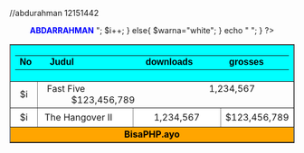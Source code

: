 //abdurahman 12151442
<html>
<head></head>
<title>Table</title>
<body>
<tr>
<b><font color="blue"><center/>ABDARRAHMAN</font></b></td></tr>
<tr>

<table border='1' cellpadding="0" cellspacing="0" style='colappse:0;' align='center' width='605   height="400"    '>
<tr>
    <td height="34" colspan="4" bgcolor="aqua">
<center>
      	<font face="Arial">
<font color="blue" colspan=3></div>
          </font>		
</font>
    	</center>	
	<center>
	<font face="Arial">
<font color="blue">
	<div align="center"></div>
        	</font></font>
	<table width="602" border="0" align="left" cellpadding="0" cellspacing="0">
        	<tr>
          <td width="51">
<font face="Arial">
<font color="black"><b>No</b></font></font></td>
          <td width="249">
<font face="Arial">
<font color="black"><b>Judul</b></font></font></td>
          <td width="173"><font face="Arial">
<font color="black"><b>downloads</b></font></font></td>
          <td width="129"><font face="Arial">
<font color="black"><b>grosses</b></font></font></td>
        </tr>
      </table>
    </center>
  	</td>
  </tr>
<?php
	for ($i=1; $i<=5; $i++)
	{
	if ($i%2==1)
		{
		$warna="silver";
		echo"
		<tr bgcolor='$warna'>
		<td height=34><center>$i</td>
		<td height=34 colspan=3>&nbsp
		Fast Five  
		&nbsp &nbsp &nbsp &nbsp &nbsp &nbsp 
		&nbsp &nbsp &nbsp &nbsp &nbsp &nbsp &nbsp &nbsp &nbsp 
		&nbsp
		&nbsp &nbsp &nbsp &nbsp &nbsp &nbsp &nbsp &nbsp &nbsp
		1,234,567
		&nbsp &nbsp &nbsp &nbsp &nbsp &nbsp &nbsp &nbsp &nbsp 
		&nbsp &nbsp &nbsp $123,456,789
		</td>
		</tr>";
		$i++;
		}
		else{
		$warna="white";
		}
		echo "
		<tr bgcolor='white'>
		<td height=34 width=43><center>$i
		</td>
		<td height=34 width=210> &nbspThe Hangover II 
		</td>
		<td height=34 width=180><center>1,234,567</td>	
		<td height=34><center> $123,456,789
		</td>
		</tr>";
}
?>
<tr>
<td height=25 colspan="4" bgcolor="orange"><b><font color="black"><center/>BisaPHP.ayo</font></b></td></tr>
<tr>
 </tr>
</table>
</body>
</html>


